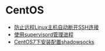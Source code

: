 # CentOS

* [防止远程Linux主机自动断开SSH连接](/docs/os/centos/prevent-remote-linux-hosts-from-automatically-desconnecting-ssh-connections.md)
* [使用supervisord管理进程](/docs/os/centos/how-to-use-supervisord-manager-processes.md)
* [CentOS7下安装配置shadowsocks](/docs/os/centos/installing-configuration-shadowsocks-under-centos-7.md)
